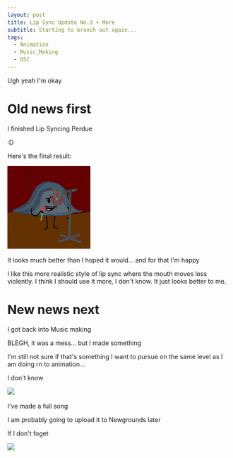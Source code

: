 ```yaml
---
layout: post
title: Lip Sync Update No.3 + More
subtitle: Starting to branch out again...
tags:
  - Animation
  - Music_Making
  - OSC
---
```


Ugh yeah
I'm okay

# Old news first


I finished Lip Syncing Perdue

:D

Here's the final result:

![](../assets/2025-04-23-Lip-sync+More/1.gif)


It looks much better than I hoped it would...
and for that I'm happy


I like this more realistic style of lip sync where the mouth moves less violently.
I think I should use it more, I don't know. It just looks better to me.



# New news next

I got back into Music making

BLEGH,
it was a mess...
but I made something


I'm still not sure if that's something I want to pursue on the same level as I am doing rn to animation...

I don't know

![](https://media.tenor.com/ZGeQ3_Ybl8kAAAAj/flstudio.gif)


I've made a full song

I am probably going to upload it to Newgrounds later

If I don't foget

![](https://media1.tenor.com/m/8gfuVM_hu1wAAAAd/making-a-beat-11pm.gif)
